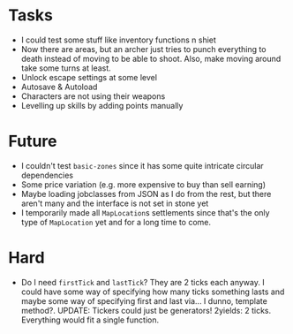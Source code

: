 # Tasks
* I could test some stuff like inventory functions n shiet
* Now there are areas, but an archer just tries to punch everything to death instead of moving to be able to shoot. Also, make moving around take some turns at least.
* Unlock escape settings at some level
* Autosave & Autoload
* Characters are not using their weapons
* Levelling up skills by adding points manually

# Future
* I couldn't test `basic-zones` since it has some quite intricate circular dependencies
* Some price variation (e.g. more expensive to buy than sell earning)
* Maybe loading jobclasses from JSON as I do from the rest, but there aren't many and the interface is not set in stone yet
* I temporarily made all `MapLocation`s settlements since that's the only type of `MapLocation` yet and for a long time to come.

# Hard
* Do I need `firstTick` and `lastTick`? They are 2 ticks each anyway. I could have some way of specifying how many ticks something lasts and maybe some way of specifying first and last via... I dunno, template method?. UPDATE: Tickers could just be generators! 2yields: 2 ticks. Everything would fit a single function.
